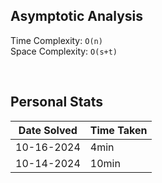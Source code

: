 ## Asymptotic Analysis  
Time Complexity: `O(n)`  
Space Complexity: `O(s+t)`  

&nbsp;  

## Personal Stats
| Date Solved | Time Taken |
| ----------- | ---------- |
| 10-16-2024 | 4min |  
| 10-14-2024 | 10min |  
